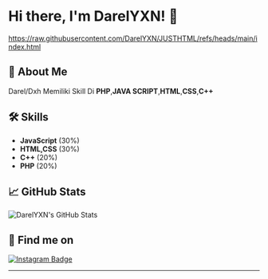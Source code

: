 # Hi there, I'm DarelYXN! 👋

https://raw.githubusercontent.com/DarelYXN/JUSTHTML/refs/heads/main/index.html

## 🚀 About Me
Darel/Dxh Memiliki Skill Di **PHP**,**JAVA SCRIPT**,**HTML**,**CSS**,**C++**

## 🛠️ Skills
- **JavaScript** (30%)
- **HTML,CSS** (30%) 
- **C++** (20%)  
- **PHP** (20%)  

## 📈 GitHub Stats
![DarelYXN's GitHub Stats](https://github-readme-stats.vercel.app/api?username=DarelYXN&show_icons=true&theme=radical)

## 📲 Find me on

<p align="left">
  <a href="https://instagram.com/darel_yxn" target="_blank">
    <img src="https://img.shields.io/badge/Instagram-E4405F?logo=instagram&logoColor=white&style=for-the-badge" alt="Instagram Badge"/>
  </a>

---
